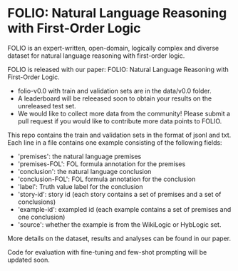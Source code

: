 # FOLIO: Natural Language Reasoning with First-Order Logic

FOLIO is an expert-written, open-domain, logically complex and diverse dataset for natural language reasoning with first-order logic.

FOLIO is released with our paper: FOLIO: Natural Language Reasoning with First-Order Logic.

- folio-v0.0 with train and validation sets are in the data/v0.0 folder.
- A leaderboard will be releeased soon to obtain your results on the unreleased test set.
- We would like to collect more data from the community! Please submit a pull request if you would like to contribute more data points to FOLIO.

This repo contains the train and validation sets in the format of jsonl and txt. Each line in a file contains one example consisting of the following fields:
- 'premises': the natural language premises
- 'premises-FOL': FOL formula annotation for the premises
- 'conclusion': the natural language conclusion
- 'conclusion-FOL': FOL formula annotation for the conclusion
- 'label': Truth value label for the conclusion
- 'story-id': story id (each story contains a set of premises and a set of conclusions)
- 'example-id': exampled id (each example contains a set of premises and one conclusion)
- 'source': whether the example is from the WikiLogic or HybLogic set. 

More details on the dataset, results and analyses can be found in our paper.

Code for evaluation with fine-tuning and few-shot prompting will be updated soon. 

